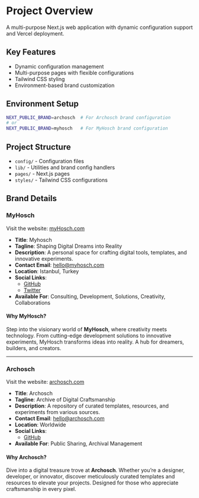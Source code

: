 # Project Overview

A multi-purpose Next.js web application with dynamic configuration support and Vercel deployment.

## Key Features

- Dynamic configuration management
- Multi-purpose pages with flexible configurations
- Tailwind CSS styling
- Environment-based brand customization

## Environment Setup

```bash
NEXT_PUBLIC_BRAND=archosch  # For Archosch brand configuration
# or
NEXT_PUBLIC_BRAND=myhosch   # For MyHosch brand configuration
```

## Project Structure

- `config/` - Configuration files
- `lib/` - Utilities and brand config handlers
- `pages/` - Next.js pages
- `styles/` - Tailwind CSS configurations

## Brand Details

### MyHosch

Visit the website: [myHosch.com](https://myhosch.com)

- **Title**: Myhosch
- **Tagline**: Shaping Digital Dreams into Reality
- **Description**: A personal space for crafting digital tools, templates, and innovative experiments.
- **Contact Email**: hello@myhosch.com
- **Location**: Istanbul, Turkey
- **Social Links**:
  - [GitHub](https://github.com/myhosch)
  - [Twitter](https://twitter.com/myhosch)
- **Available For**: Consulting, Development, Solutions, Creativity, Collaborations

#### Why MyHosch?

Step into the visionary world of **MyHosch**, where creativity meets technology. From cutting-edge development solutions to innovative experiments, MyHosch transforms ideas into reality. A hub for dreamers, builders, and creators.

---

### Archosch

Visit the website: [archosch.com](https://archosch.com)

- **Title**: Archosch
- **Tagline**: Archive of Digital Craftsmanship
- **Description**: A repository of curated templates, resources, and experiments from various sources.
- **Contact Email**: hello@archosch.com
- **Location**: Worldwide
- **Social Links**:
  - [GitHub](https://github.com/myhosch)
- **Available For**: Public Sharing, Archival Management

#### Why Archosch?

Dive into a digital treasure trove at **Archosch**. Whether you’re a designer, developer, or innovator, discover meticulously curated templates and resources to elevate your projects. Designed for those who appreciate craftsmanship in every pixel.
